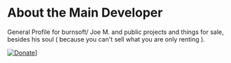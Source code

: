 # About the Main Developer

General Profile for burnsoft/ Joe M. and public projects and things for sale, besides his soul ( because you can't sell what you are only renting ).

[![Donate](https://www.paypalobjects.com/en_US/i/btn/btn_donateCC_LG.gif)](https://www.paypal.com/cgi-bin/webscr?cmd=_s-xclick&hosted_button_id=JSW8XEMQVH4BE)]